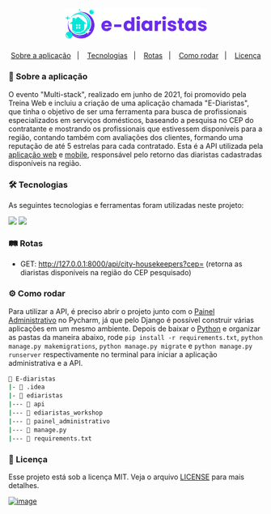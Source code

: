 <h1  align="center">
  <img
    width="280px"
    src="https://github.com/MariaGabrielaReis/multistack-ediaristas/blob/main/public/img/logos/logo.svg"
  />
</h1>

<p align="center" >
  <a href="#projeto">Sobre a aplicação</a>&nbsp;&nbsp;&nbsp;|&nbsp;&nbsp;&nbsp;
  <a href="#tecs">Tecnologias</a>&nbsp;&nbsp;&nbsp;|&nbsp;&nbsp;&nbsp;
  <a href="#rotas">Rotas</a>&nbsp;&nbsp;&nbsp;|&nbsp;&nbsp;&nbsp;
  <a href="#requisitos">Como rodar</a>&nbsp;&nbsp;&nbsp;|&nbsp;&nbsp;&nbsp;
  <a href="#licenca">Licença</a>
</p>

<span id="projeto">
  
### :bookmark_tabs: Sobre a aplicação
O evento "Multi-stack", realizado em junho de 2021, foi promovido pela Treina Web e incluiu a criação de uma aplicação chamada "E-Diaristas", 
que tinha o objetivo de ser uma ferramenta para busca de profissionais especializados em serviços domésticos, baseando a pesquisa no CEP do contratante 
e mostrando os profissionais que estivessem disponíveis para a região, contando também com avaliações dos clientes, formando uma reputação de até 5 estrelas 
para cada contratado. Esta é a API utilizada pela [aplicação web](https://github.com/MariaGabrielaReis/multistack-ediaristas-web) e 
[mobile](https://github.com/MariaGabrielaReis/multistack-ediaristas-mobile), responsável pelo retorno das diaristas cadastradas disponíveis na região.

  
<span id="tecs">
  
### 🛠️ Tecnologias

As seguintes tecnologias e ferramentas foram utilizadas neste projeto:

<p> 
  <a href="https://www.djangoproject.com/"><img src="https://img.shields.io/badge/Django-092E20?style=for-the-badge&logo=django&logoColor=white"/></a>
  <a href="https://www.jetbrains.com/pt-br/pycharm/"><img src="https://img.shields.io/badge/pycharm-143?style=for-the-badge&logo=pycharm&logoColor=black&color=gray&labelColor=green"/></a>
</p>
  
<span id="rotas">
  
### 🛤️ Rotas
-  GET: http://127.0.0.1:8000/api/city-housekeepers?cep= (retorna as diaristas disponíveis na região do CEP pesquisado)

<span id="requisitos">

### :gear: Como rodar

Para utilizar a API, é preciso abrir o projeto junto com o [Painel Administrativo](https://github.com/MariaGabrielaReis/multistack-ediaristas-painel-administrativo) no Pycharm, já que pelo Django é possível construir várias aplicações em um mesmo ambiente. Depois de baixar o [Python](https://www.python.org/downloads/) e organizar as pastas da maneira abaixo, rode `pip install -r requirements.txt`, `python manage.py makemigrations`, `python manage.py migrate` e `python manage.py runserver` respectivamente no terminal para iniciar a aplicação administrativa e a API. 
  
```bash
📂 E-diaristas
|- 📁 .idea
|- 📁 ediaristas
|--- 📁 api
|--- 📁 ediaristas_workshop
|--- 📁 painel_administrativo
|--- 📄 manage.py
|--- 📄 requirements.txt
```
  
<span id="licenca">

### :page_with_curl: Licença

Esse projeto está sob a licença MIT. Veja o arquivo [LICENSE](LICENSE) para mais detalhes.

[![image](https://img.shields.io/badge/✨%20Maria%20Gabriela%20Reis,%202021-LinkedIn-009973?style=flat-square)](https://www.linkedin.com/in/mariagabrielareis/)
